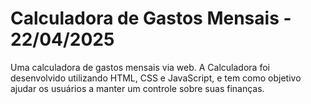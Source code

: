 #  Calculadora de Gastos Mensais - 22/04/2025

Uma calculadora de gastos mensais via web. A Calculadora foi desenvolvido utilizando HTML, CSS e JavaScript, e tem como objetivo ajudar os usuários a manter um controle sobre suas finanças.